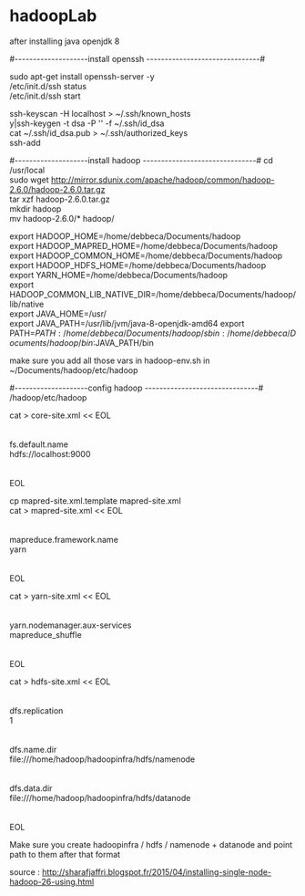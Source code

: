 # hadoopLab


after installing java openjdk 8 

#--------------------install openssh -------------------------------#

sudo apt-get install openssh-server -y  
/etc/init.d/ssh status  
/etc/init.d/ssh start  

 
ssh-keyscan -H localhost > ~/.ssh/known_hosts  
y|ssh-keygen -t dsa -P '' -f ~/.ssh/id_dsa  
cat ~/.ssh/id_dsa.pub > ~/.ssh/authorized_keys  
ssh-add  


#--------------------install hadoop -------------------------------#
cd /usr/local  
sudo wget http://mirror.sdunix.com/apache/hadoop/common/hadoop-2.6.0/hadoop-2.6.0.tar.gz  
tar xzf hadoop-2.6.0.tar.gz  
mkdir hadoop  
mv hadoop-2.6.0/* hadoop/ 

export HADOOP_HOME=/home/debbeca/Documents/hadoop  
export HADOOP_MAPRED_HOME=/home/debbeca/Documents/hadoop  
export HADOOP_COMMON_HOME=/home/debbeca/Documents/hadoop  
export HADOOP_HDFS_HOME=/home/debbeca/Documents/hadoop  
export YARN_HOME=/home/debbeca/Documents/hadoop  
export HADOOP_COMMON_LIB_NATIVE_DIR=/home/debbeca/Documents/hadoop/lib/native  
export JAVA_HOME=/usr/  
export JAVA_PATH=/usr/lib/jvm/java-8-openjdk-amd64
export PATH=$PATH:/home/debbeca/Documents/hadoop/sbin:/home/debbeca/Documents/hadoop/bin:$JAVA_PATH/bin 

make sure you add all those vars in hadoop-env.sh in
~/Documents/hadoop/etc/hadoop

#--------------------config hadoop -------------------------------#
/hadoop/etc/hadoop  

cat > core-site.xml << EOL  
<configuration>  
<property>  
<name>fs.default.name</name>  
<value>hdfs://localhost:9000</value>  
</property>  
</configuration>  
EOL  

cp mapred-site.xml.template mapred-site.xml  
cat > mapred-site.xml << EOL  
<configuration>  
<property>  
<name>mapreduce.framework.name</name>  
<value>yarn</value>  
</property>  
</configuration>  
EOL  

cat > yarn-site.xml << EOL  
<configuration>  
<property>  
<name>yarn.nodemanager.aux-services</name>  
<value>mapreduce_shuffle</value>  
</property>  
</configuration>  
EOL  

cat > hdfs-site.xml << EOL  
<configuration>  
<property>  
<name>dfs.replication</name>  
<value>1</value>  
</property>  
<property>  
<name>dfs.name.dir</name>  
<value>file:///home/hadoop/hadoopinfra/hdfs/namenode </value>  
</property>  
<property>  
<name>dfs.data.dir</name>  
<value>file:///home/hadoop/hadoopinfra/hdfs/datanode </value >  
</property>  
</configuration>  
EOL  

Make sure you create hadoopinfra / hdfs / namenode + datanode and point path to them
after that format


source : http://sharafjaffri.blogspot.fr/2015/04/installing-single-node-hadoop-26-using.html


